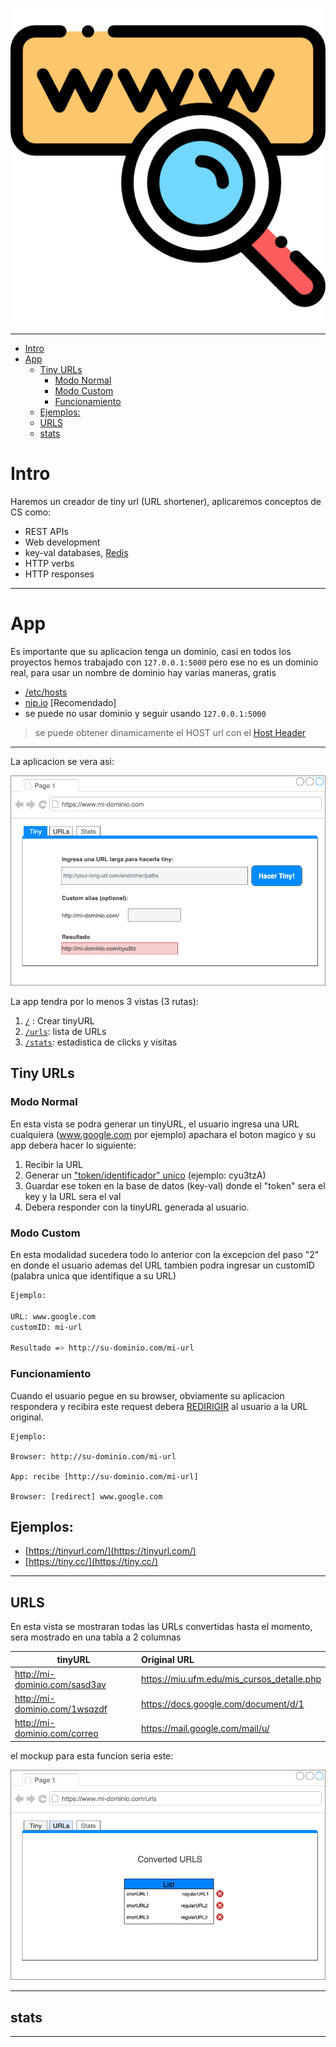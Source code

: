 
![lmm](img/logo.png)

---
<!-- TOC -->

- [Intro](#intro)
- [App](#app)
  - [Tiny URLs](#tiny-urls)
    - [Modo Normal](#modo-normal)
    - [Modo Custom](#modo-custom)
    - [Funcionamiento](#funcionamiento)
  - [Ejemplos:](#ejemplos)
  - [URLS](#urls)
  - [stats](#stats)

<!-- /TOC -->


# Intro
Haremos un creador de tiny url (URL shortener), aplicaremos conceptos de CS como:

- REST APIs
- Web development
- key-val databases, [Redis](https://redis.io/topics/introduction)
- HTTP verbs
- HTTP responses



---
# App

Es importante que su aplicacion tenga un dominio, casi en todos los proyectos hemos trabajado con `127.0.0.1:5000` pero ese no es un dominio real, para usar un nombre de dominio hay varias maneras, gratis

- [/etc/hosts](https://support.acquia.com/hc/en-us/articles/360004175973-Using-an-etc-hosts-file-for-custom-domains-during-development#:~:text=The%20%2Fetc%2Fhosts%20file%20contains,before%20making%20a%20website%20live.)
- [nip.io](https://nip.io/) [Recomendado]
- se puede no usar dominio y seguir usando `127.0.0.1:5000`

> se puede obtener dinamicamente el HOST url con el [Host Header](https://stackoverflow.com/questions/43156023/what-is-http-host-header)


---
La aplicacion se vera asi:


![1](img/mock1.png)

La app tendra por lo menos 3 vistas (3 rutas):

1. [`/`](#tiny-urls) : Crear tinyURL
2. [`/urls`](#urls): lista de URLs
3. [`/stats`](#stats): estadistica de clicks y visitas

## Tiny URLs

### Modo Normal
En esta vista se podra generar un tinyURL, el usuario ingresa una URL cualquiera (www.google.com por ejemplo) apachara el boton magico y su app debera hacer lo siguiente:

1. Recibir la URL
2. Generar un ["token/identificador" unico](https://pypi.org/project/shortuuid/) (ejemplo: cyu3tzA)
3. Guardar ese token en la base de datos (key-val) donde el "token" sera el key y la URL sera el val
4. Debera responder con la tinyURL generada al usuario.


### Modo Custom

En esta modalidad sucedera todo lo anterior con la excepcion del paso "2" en donde el usuario ademas del URL tambien podra ingresar un customID (palabra unica que identifique a su URL)

```bash
Ejemplo:

URL: www.google.com
customID: mi-url

Resultado => http://su-dominio.com/mi-url

```

### Funcionamiento

Cuando el usuario pegue en su browser, obviamente su aplicacion respondera y recibira este request debera [REDIRIGIR](https://moz.com/learn/seo/redirection) al usuario a la URL original.


```
Ejemplo:

Browser: http://su-dominio.com/mi-url

App: recibe [http://su-dominio.com/mi-url]

Browser: [redirect] www.google.com
```

## Ejemplos:

- [https://tinyurl.com/](https://tinyurl.com/)
- [https://tiny.cc/](https://tiny.cc/)

---

## URLS
En esta vista se mostraran todas las URLs convertidas hasta el momento, sera mostrado en una tabla a 2 columnas

| tinyURL                       	|                Original URL                	|
|-------------------------------	|:------------------------------------------|
| http://mi-dominio.com/sasd3av 	| https://miu.ufm.edu/mis_cursos_detalle.php 	|
| http://mi-dominio.com/1wsqzdf 	| https://docs.google.com/document/d/1       	|
| http://mi-dominio.com/correo  	| https://mail.google.com/mail/u/            	|



el mockup para esta funcion seria este:

![1](img/urls.png)

---
## stats

---

